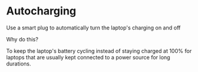 # Autocharging
Use a smart plug to automatically turn the laptop's charging on and off

Why do this?

To keep the laptop's battery cycling instead of staying charged at 100% for laptops that are usually kept connected to a power source for long durations.
